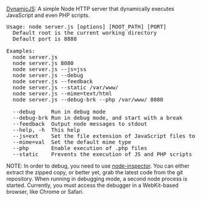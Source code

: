 [DynamicJS](https://github.com/nmrugg/DynamicJS): A simple Node HTTP server that dynamically executes JavaScript and even PHP scripts.

<pre>
Usage: node server.js [options] [ROOT_PATH] [PORT]
  Default root is the current working directory
  Default port is 8888

Examples:
  node server.js
  node server.js 8080
  node server.js --js=jss
  node server.js --debug
  node server.js --feedback
  node server.js --static /var/www/
  node server.js --mime=text/html
  node server.js --debug-brk --php /var/www/ 8080

  --debug     Run in debug mode
  --debug-brk Run in debug mode, and start with a break
  --feedback  Output node messages to stdout
  --help, -h  This help
  --js=ext    Set the file extension of JavaScript files to execute (default: js)
  --mime=val  Set the default mime type
  --php       Enable execution of .php files
  --static    Prevents the execution of JS and PHP scripts
</pre>

NOTE:
In order to debug, you need to use [node-inspector](http://github.com/dannycoates/node-inspector).  You can either extract the zipped copy,
or better yet, grab the latest code from the git repository.  When running in debugging mode, a second node process is started.  Currently,
you must access the debugger in a WebKit-based browser, like Chrome or Safari.
